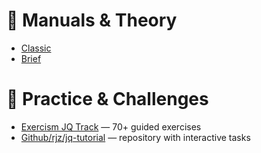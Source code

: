 # 📘 Manuals & Theory
- [Classic](https://jqlang.org/manual/)
- [Brief](https://ishan.page/blog/2023-11-06-jq-by-example/?)

# 🎯 Practice & Challenges
- [Exercism JQ Track](https://exercism.org/tracks/jq) — 70+ guided exercises
- [Github/rjz/jq-tutorial](https://github.com/rjz/jq-tutorial?) — repository with interactive tasks

